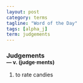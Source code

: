 ```yaml
---
layout: post
category: terms
tagline: "Word of the Day"
tags: [alpha_j]
term: judgements
---
```


<h3>Judgements<br/> <small>&mdash; v. (judge<span>&middot;</span>ments)</small></h3>
<p><ol>
<li>to rate candies</li>
</ol></p>

